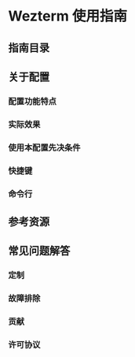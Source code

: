 # Wezterm 使用指南

## 指南目录

## 关于配置

### 配置功能特点

### 实际效果

### 使用本配置先决条件

### 快捷键

### 命令行

## 参考资源

## 常见问题解答

### 定制

### 故障排除

### 贡献

### 许可协议
